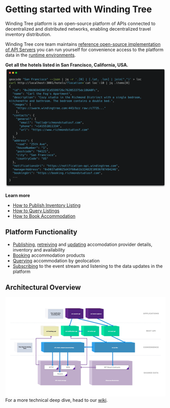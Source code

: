 # Getting started with Winding Tree

Winding Tree platform is an open-source platform of APIs connected to decentralized and distributed networks, enabling decentralized travel inventory distribution.

Winding Tree core team maintains [reference open-source implementation of API Servers](/tooling.md) you can run yourself for convenience access to the platform data in the [runtime environments](/tutorials/how-to-pick-environment.md).

**Get all the hotels listed in San Francisco, California, USA.**
![shell code](assets/carbon.png)

**Learn more**

* [How to Publish Inventory Listing](/tutorials/how-to-publish-inventory.md)
* [How to Query Listings](/tutorials/how-to-retrieve-inventory.md)
* [How to Book Accommodation](/tutorials/how-to-book-a-stay.md)

## Platform Functionality

* <a href="/apis/wt-write-api.html#/default/post_hotels" target="_blank">Publishing</a>,
<a href="/apis/wt-read-api.html#/default/get_hotels__hotelId_" target="_blank">retreiving</a>
and <a href="/apis/wt-write-api.html#/default/patch_hotels__hotelAddress_" target="_blank">updating</a>
accomodation provider details, inventory and availability
* <a href="/apis/wt-booking-api.html#/default/post_booking" target="_blank">Booking</a> accommodation products
* <a href="/apis/wt-search-api.html#/default/get_hotels" target="_blank">Querying</a> accommodation by geolocation
* <a href="apis/wt-notification-api.html#/default/post_subscriptions" target="_blank">Subscribing</a> to the event stream and listening to the data updates in the platform

## Architectural Overview

![architecture](assets/architecture.png)For a more technical deep dive, head to our [wiki](https://github.com/windingtree/wiki).

